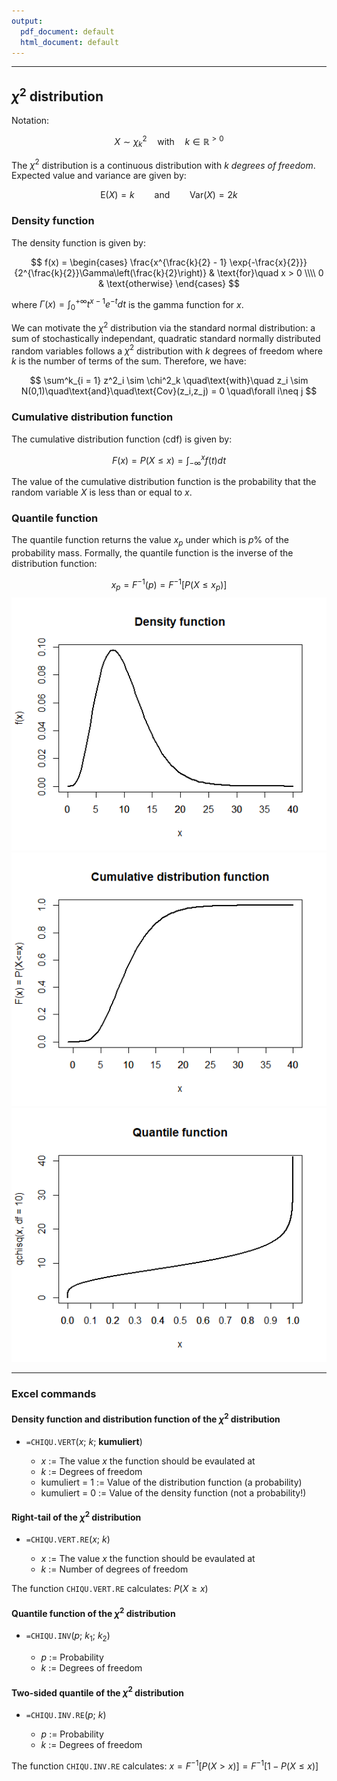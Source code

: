 ```yaml
---
output:
  pdf_document: default
  html_document: default
---
```


***

## $\chi^2$ distribution

Notation:

$$ X \sim \chi^2_k \quad\text{with}\quad k \in \mathbb{R}^{>0} $$

The $\chi^2$ distribution is a continuous distribution with $k$ *degrees of freedom*. 
Expected value and variance are given by:

$$ \text{E}(X) = k \qquad\text{and}\qquad \text{Var}(X) = 2k $$

### Density function

The density function is given by:

$$ f(x) = \begin{cases}
\frac{x^{\frac{k}{2} - 1} \exp{-\frac{x}{2}}}{2^{\frac{k}{2}}\Gamma\left(\frac{k}{2}\right)} & \text{for}\quad x > 0 \\\\
0 & \text{otherwise}
\end{cases} $$

where $\Gamma(x) = \int^{+\infty}_0 t^{x-1}e^{-t} dt$ is the gamma function for $x$.

We can motivate the $\chi^2$ distribution via the standard normal distribution:
a sum of stochastically independant, quadratic standard normally distributed random variables follows a $\chi^2$ distribution with $k$ degrees of freedom where $k$ is the number of terms of the sum. Therefore, we have:

$$ \sum^k_{i = 1} z^2_i \sim \chi^2_k \quad\text{with}\quad z_i \sim N(0,1)\quad\text{and}\quad\text{Cov}(z_i,z_j) = 0 \quad\forall i\neq j $$

### Cumulative distribution function

The cumulative distribution function (cdf) is given by:

$$ F(x) = P(X \leq x) = \int^{x}_{-\infty}f(t) dt $$

The value of the cumulative distribution function is the probability that the random variable $X$ is less than or equal to $x$.

### Quantile function

The quantile function returns the value $x_p$ under which is $p$%  of the probability mass.
Formally, the quantile function is the inverse of the distribution function:

$$ x_p = F^{-1}(p) = F^{-1}[P(X \leq x_p)] $$
![pdf with k = 10](images/ChiPDF.png) \
![cdf with k = 10](images/ChiCDF.png) \
![quantile functin with k = 10](images/ChiQF.png)

---

### Excel commands

#### Density function and distribution function of the $\chi^2$ distribution

+ `=CHIQU.VERT`($x$; $k$; **kumuliert**)

    + $x$ := The value $x$ the function should be evaulated at
    + $k$ := Degrees of freedom
    + kumuliert = 1 := Value of the distribution function (a probability)
    + kumuliert = 0 := Value of the density function (not a probability!)

#### Right-tail of the $\chi^2$ distribution

+ `=CHIQU.VERT.RE`($x$; $k$)

    + $x$ := The value $x$ the function should be evaulated at
    + $k$ := Number of degrees of freedom
        
The function `CHIQU.VERT.RE` calculates: $P(X \ge x)$

#### Quantile function of the $\chi^2$ distribution

+ `=CHIQU.INV`($p$; $k_1$; $k_2$)

    + $p$ := Probability
    + $k$ := Degrees of freedom
    

#### Two-sided quantile of the $\chi^2$ distribution

+ `=CHIQU.INV.RE`($p$; $k$)

    + $p$ := Probability
    + $k$ := Degrees of freedom
   
The function `CHIQU.INV.RE` calculates: $x = F^{-1}[P(X > x)] = F^{-1}[1 - P(X \leq x)]$

